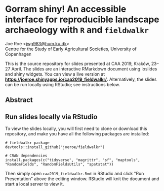 # Gorram shiny! An accessible interface for reproducible landscape archaeology with `R` and `fieldwalkr`
Joe Roe <<jwg983@hum.ku.dk>>  
Centre for the Study of Early Agricultural Societies, University of Copenhagen

This is the source repository for slides presented at CAA 2019, Kraków, 23–27 April.
The slides are an interactive RMarkdown document using ioslides and shiny widgets.
You can view a live version at **https://joeroe.shinyapps.io/caa2019_fieldwalkr/**.
Alternatively, the slides can be run locally using RStudio; see instructions below.

## Abstract


## Run slides locally via RStudio

To view the slides locally, you will first need to clone or download this repository, and make you have all the following packages are installed:

```{r}
# fieldwalkr package
devtools::install_github("joeroe/fieldwalkr")

# CRAN dependencies
install.packages(c("tidyverse", "magrittr", "sf", "maptools", "RandomFields", "RandomFieldsUtils", "spatstat"))
```

Then simply open `caa2019_fieldwalkr.Rmd` in RStudio and click "Run Presentation" above the editing window.
RStudio will knit the document and start a local server to view it.

